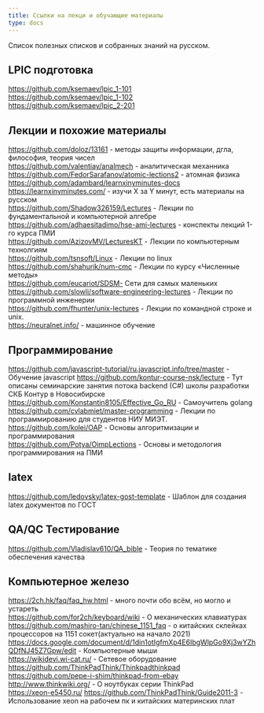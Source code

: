 ```yaml
---
title: Ссылки на лекци и обучающие материалы
type: docs
---
```


Список полезных списков и собранных знаний на русском.

## LPIC подготовка
https://github.com/ksemaev/lpic_1-101  
https://github.com/ksemaev/lpic_1-102  
https://github.com/ksemaev/lpic_2-201  

## Лекции и похожие материалы
https://github.com/doloz/13161 - методы защиты информации, дгла, философия, теория чисел   
https://github.com/valentiay/analmech - аналитическая механника  
https://github.com/FedorSarafanov/atomic-lections2 - атомная физика  
https://github.com/adambard/learnxinyminutes-docs https://learnxinyminutes.com/ - изучи Х за Y минут, есть материалы на русском    
https://github.com/Shadow326159/Lectures - Лекции по фундаментальной и компьютерной алгебре  
https://github.com/adhaesitadimo/hse-ami-lectures - конспекты лекций 1-го курса ПМИ  
https://github.com/AzizovMV/LecturesKT - Лекции по компьютерным технолгиям  
https://github.com/tsnsoft/Linux - Лекции по linux    
https://github.com/shahurik/num-cmc - Лекции по курсу «Численные методы»  
https://github.com/eucariot/SDSM- Сети для самых маленьких  
https://github.com/slowli/software-engineering-lectures - Лекции по программной инженерии  
https://github.com/fhunter/unix-lectures - Лекции по командной строке и unix.  
https://neuralnet.info/ - машинное обучение  

## Программирование
https://github.com/javascript-tutorial/ru.javascript.info/tree/master - Обучение javascript
https://github.com/kontur-course-nsk/lecture - Тут описаны семинарские занятия потока backend (C#) школы разработки СКБ Контур в Новосибирске
https://github.com/Konstantin8105/Effective_Go_RU - Самоучитель golang  
https://github.com/cvlabmiet/master-programming - Лекции по программированию для студентов НИУ МИЭТ.
https://github.com/kolei/OAP - Основы алгоритмизации и программирования  
https://github.com/Potya/OimpLections - Основы и методология программирования на ПМИ  

## latex
https://github.com/ledovsky/latex-gost-template - Шаблон для создания latex документов по ГОСТ  

## QA/QC Тестирование
https://github.com/Vladislav610/QA_bible - Теория по тематике обеспечения качества  

## Компьютерное железо
https://2ch.hk/faq/faq_hw.html - много почти обо всём, но могло и устареть  
https://github.com/for2ch/keyboard/wiki - О механических клавиатурах  
https://github.com/mashiro-tan/chinese_1151_faq - о китайских склейках процессоров на 1151 сокет(актуально на начало 2021)  
https://docs.google.com/document/d/1din1otIgfmXp4E6IbgWlpGo9Xj3wYZhQDfNJ45Z7Gpw/edit - Компьютерные мыши  
https://wikidevi.wi-cat.ru/ - Сетевое оборудование  
https://github.com/ThinkPadThink/Thinkpadthinkpad https://github.com/pepe-i-shim/thinkpad-from-ebay http://www.thinkwiki.org/ - О ноутбуках серии ThinkPad  
https://xeon-e5450.ru/ https://github.com/ThinkPadThink/Guide2011-3 - Использование xeon на рабочем пк и китайских материнских плат  


